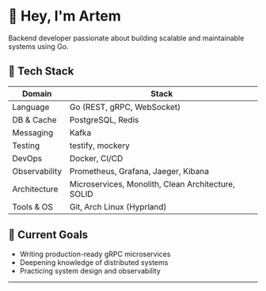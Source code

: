 # 👋 Hey, I'm Artem

Backend developer passionate about building scalable and maintainable systems using Go.

## 🧠 Tech Stack

| Domain        | Stack                                                   |
|---------------|----------------------------------------------------------|
| Language      | Go (REST, gRPC, WebSocket)                               |
| DB & Cache    | PostgreSQL, Redis                                        |
| Messaging     | Kafka                                                    |
| Testing       | testify, mockery                                         |
| DevOps        | Docker, CI/CD                                            |
| Observability | Prometheus, Grafana, Jaeger, Kibana                      |
| Architecture  | Microservices, Monolith, Clean Architecture, SOLID       |
| Tools & OS    | Git, Arch Linux (Hyprland)                               |

## 🚀 Current Goals
- Writing production-ready gRPC microservices
- Deepening knowledge of distributed systems
- Practicing system design and observability

---

